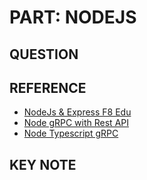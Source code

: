 # PART: NODEJS

## QUESTION

## REFERENCE
- [NodeJs & Express F8 Edu](https://fullstack.edu.vn/courses/nodejs)
- [Node gRPC with Rest API](https://github.com/mytechlabo/node-grpc-with-rest-api)
- [Node Typescript gRPC](https://github.com/mytechlabo/node-typescript-grpc)
## KEY NOTE


